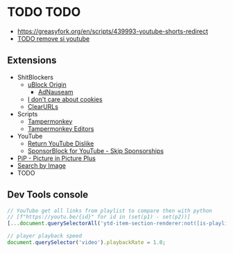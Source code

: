 # TODO TODO

- <https://greasyfork.org/en/scripts/439993-youtube-shorts-redirect>
- [TODO remove si youtube](https://github.com/Xenorio/YTShareAntiTrack)

## Extensions

- ShitBlockers
  - [uBlock Origin](https://ublockorigin.com)
    - [AdNauseam](https://adnauseam.io)
  - [I don't care about cookies](https://www.i-dont-care-about-cookies.eu)
  - [ClearURLs](https://docs.clearurls.xyz/)
- Scripts
  - [Tampermonkey](https://www.tampermonkey.net)
  - [Tampermonkey Editors](https://chrome.google.com/webstore/detail/tampermonkey-editors/lieodnapokbjkkdkhdljlllmgkmdokcm)
- YouTube
  - [Return YouTube Dislike](https://www.oinkandstuff.com/project/pip-picture-in-picture-plus/)
  - [SponsorBlock for YouTube - Skip Sponsorships](https://sponsor.ajay.app)
- [PiP - Picture in Picture Plus](https://www.oinkandstuff.com/project/pip-picture-in-picture-plus/)
- [Search by Image](https://github.com/dessant/search-by-image)
- TODO

## Dev Tools console

```js
// YouTube get all links from playlist to compare then with python
// [f"https://youtu.be/{id}" for id in (set(p1) - set(p2))]
[...document.querySelectorAll('ytd-item-section-renderer:not([is-playlist-video-container]) ytd-thumbnail > a')].map(el => el.href.slice(32,43))

// player playback speed
document.querySelector('video').playbackRate = 1.0;
```
